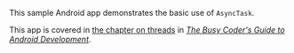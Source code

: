 This sample Android app demonstrates
the basic use of `AsyncTask`.

This app is covered in 
[the chapter on threads](https://commonsware.com/Android/previews/dealing-with-threads)
in [*The Busy Coder's Guide to Android Development*](https://commonsware.com/Android/).

